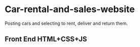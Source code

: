 # Car-rental-and-sales-website
Posting cars and selecting to rent, deliver and return them.
## Front End HTML+CSS+JS

